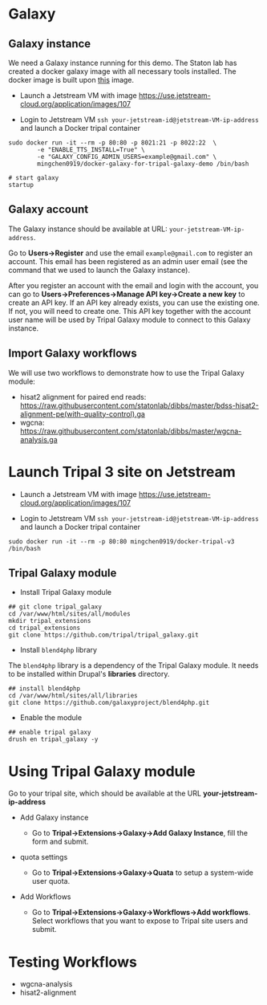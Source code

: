 # Galaxy

## Galaxy instance

We need a Galaxy instance running for this demo. The Staton lab has created a docker galaxy image with all necessary tools
installed. The docker image is built upon [this](https://github.com/bgruening/docker-galaxy-stable) image. 

* Launch a Jetstream VM with image https://use.jetstream-cloud.org/application/images/107

* Login to Jetstream VM `ssh your-jetstream-id@jetstream-VM-ip-address` and launch a Docker tripal container

```
sudo docker run -it --rm -p 80:80 -p 8021:21 -p 8022:22  \
    	-e "ENABLE_TTS_INSTALL=True" \
    	-e "GALAXY_CONFIG_ADMIN_USERS=example@gmail.com" \
    	mingchen0919/docker-galaxy-for-tripal-galaxy-demo /bin/bash
    	
# start galaxy
startup
```

## Galaxy account

The Galaxy instance should be available at URL: `your-jetstream-VM-ip-address`.

Go to **Users->Register** and use the email `example@gmail.com` to register an account. This email has been registered
as an admin user email (see the command that we used to launch the Galaxy instance).

After you register an account with the email and login with the account, you can go to **Users->Preferences->Manage API key->Create a new key** 
to create an API key. If an API key already exists, you can use the existing one. If not, you will need to create one. 
This API key together with the account user name will be used by Tripal Galaxy module to connect to this Galaxy instance.

## Import Galaxy workflows

We will use two workflows to demonstrate how to use the Tripal Galaxy module:

* hisat2 alignment for paired end reads: https://raw.githubusercontent.com/statonlab/dibbs/master/bdss-hisat2-alignment-pe(with-quality-control).ga
* wgcna: https://raw.githubusercontent.com/statonlab/dibbs/master/wgcna-analysis.ga

# Launch Tripal 3 site on Jetstream 

* Launch a Jetstream VM with image https://use.jetstream-cloud.org/application/images/107

* Login to Jetstream VM `ssh your-jetstream-id@jetstream-VM-ip-address` and launch a Docker tripal container

```unix
sudo docker run -it --rm -p 80:80 mingchen0919/docker-tripal-v3 /bin/bash
```

## Tripal Galaxy module

* Install Tripal Galaxy module

``` 
## git clone tripal_galaxy
cd /var/www/html/sites/all/modules
mkdir tripal_extensions
cd tripal_extensions
git clone https://github.com/tripal/tripal_galaxy.git
```

* Install `blend4php` library

The `blend4php` library is a dependency of the Tripal Galaxy module. It needs to be installed within Drupal's **libraries** directory.

```
## install blend4php
cd /var/www/html/sites/all/libraries
git clone https://github.com/galaxyproject/blend4php.git
```

* Enable the module

```
## enable tripal galaxy
drush en tripal_galaxy -y
```

# Using Tripal Galaxy module

Go to your tripal site, which should be available at the URL **your-jetstream-ip-address** 

* Add Galaxy instance

    + Go to **Tripal->Extensions->Galaxy->Add Galaxy Instance**, fill the form and submit.
    
* quota settings

    + Go to **Tripal->Extensions->Galaxy->Quata** to setup a system-wide user quota.
    
* Add Workflows

    + Go to **Tripal->Extensions->Galaxy->Workflows->Add workflows**. Select workflows that you want to expose to Tripal
    site users and submit.
    

# Testing Workflows


* wgcna-analysis
* hisat2-alignment
